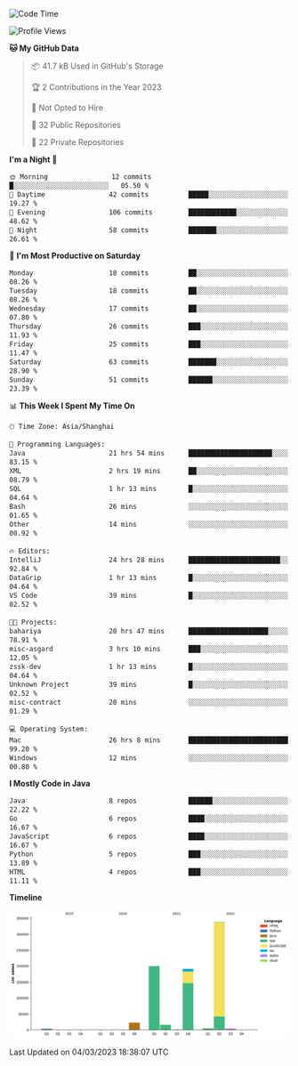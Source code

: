 <!--START_SECTION:waka-->
![Code Time](http://img.shields.io/badge/Code%20Time-1%2C637%20hrs%2055%20mins-blue)

![Profile Views](http://img.shields.io/badge/Profile%20Views-0-blue)

**🐱 My GitHub Data** 

> 📦 41.7 kB Used in GitHub's Storage 
 > 
> 🏆 2 Contributions in the Year 2023
 > 
> 🚫 Not Opted to Hire
 > 
> 📜 32 Public Repositories 
 > 
> 🔑 22 Private Repositories 
 > 
**I'm a Night 🦉** 

```text
🌞 Morning                12 commits          █░░░░░░░░░░░░░░░░░░░░░░░░   05.50 % 
🌆 Daytime                42 commits          █████░░░░░░░░░░░░░░░░░░░░   19.27 % 
🌃 Evening                106 commits         ████████████░░░░░░░░░░░░░   48.62 % 
🌙 Night                  58 commits          ███████░░░░░░░░░░░░░░░░░░   26.61 % 
```
📅 **I'm Most Productive on Saturday** 

```text
Monday                   18 commits          ██░░░░░░░░░░░░░░░░░░░░░░░   08.26 % 
Tuesday                  18 commits          ██░░░░░░░░░░░░░░░░░░░░░░░   08.26 % 
Wednesday                17 commits          ██░░░░░░░░░░░░░░░░░░░░░░░   07.80 % 
Thursday                 26 commits          ███░░░░░░░░░░░░░░░░░░░░░░   11.93 % 
Friday                   25 commits          ███░░░░░░░░░░░░░░░░░░░░░░   11.47 % 
Saturday                 63 commits          ███████░░░░░░░░░░░░░░░░░░   28.90 % 
Sunday                   51 commits          ██████░░░░░░░░░░░░░░░░░░░   23.39 % 
```


📊 **This Week I Spent My Time On** 

```text
🕑︎ Time Zone: Asia/Shanghai

💬 Programming Languages: 
Java                     21 hrs 54 mins      █████████████████████░░░░   83.15 % 
XML                      2 hrs 19 mins       ██░░░░░░░░░░░░░░░░░░░░░░░   08.79 % 
SQL                      1 hr 13 mins        █░░░░░░░░░░░░░░░░░░░░░░░░   04.64 % 
Bash                     26 mins             ░░░░░░░░░░░░░░░░░░░░░░░░░   01.65 % 
Other                    14 mins             ░░░░░░░░░░░░░░░░░░░░░░░░░   00.92 % 

🔥 Editors: 
IntelliJ                 24 hrs 28 mins      ███████████████████████░░   92.84 % 
DataGrip                 1 hr 13 mins        █░░░░░░░░░░░░░░░░░░░░░░░░   04.64 % 
VS Code                  39 mins             █░░░░░░░░░░░░░░░░░░░░░░░░   02.52 % 

🐱‍💻 Projects: 
bahariya                 20 hrs 47 mins      ████████████████████░░░░░   78.91 % 
misc-asgard              3 hrs 10 mins       ███░░░░░░░░░░░░░░░░░░░░░░   12.05 % 
zssk-dev                 1 hr 13 mins        █░░░░░░░░░░░░░░░░░░░░░░░░   04.64 % 
Unknown Project          39 mins             █░░░░░░░░░░░░░░░░░░░░░░░░   02.52 % 
misc-contract            20 mins             ░░░░░░░░░░░░░░░░░░░░░░░░░   01.29 % 

💻 Operating System: 
Mac                      26 hrs 8 mins       █████████████████████████   99.20 % 
Windows                  12 mins             ░░░░░░░░░░░░░░░░░░░░░░░░░   00.80 % 
```

**I Mostly Code in Java** 

```text
Java                     8 repos             ██████░░░░░░░░░░░░░░░░░░░   22.22 % 
Go                       6 repos             ████░░░░░░░░░░░░░░░░░░░░░   16.67 % 
JavaScript               6 repos             ████░░░░░░░░░░░░░░░░░░░░░   16.67 % 
Python                   5 repos             ███░░░░░░░░░░░░░░░░░░░░░░   13.89 % 
HTML                     4 repos             ███░░░░░░░░░░░░░░░░░░░░░░   11.11 % 
```



**Timeline**

![Lines of Code chart](https://raw.githubusercontent.com/youtiaoguagua/youtiaoguagua/master/assets/bar_graph.png)


 Last Updated on 04/03/2023 18:38:07 UTC
<!--END_SECTION:waka-->